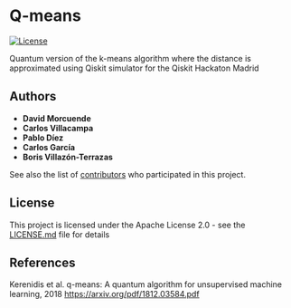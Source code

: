 
# Q-means

[![License](https://img.shields.io/github/license/Qiskit/qiskit-aqua.svg?style=popout-square)](https://opensource.org/licenses/Apache-2.0)

Quantum version of the k-means algorithm where the distance is approximated using Qiskit simulator for the Qiskit Hackaton Madrid  

## Authors

* **David Morcuende** 
* **Carlos Villacampa**
* **Pablo Díez**
* **Carlos García**
* **Boris Villazón-Terrazas**



See also the list of [contributors](https://github.com/Morcu/q-means/graphs/contributors) who participated in this project.

## License

This project is licensed under the Apache License 2.0 - see the [LICENSE.md](LICENSE.md) file for details


## References
Kerenidis et al.  q-means: A quantum algorithm for unsupervised machine learning, 2018
https://arxiv.org/pdf/1812.03584.pdf


